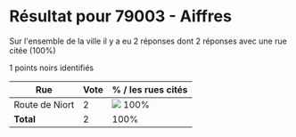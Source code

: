 # Résultat pour 79003 - Aiffres

Sur l'ensemble de la ville il y a eu 2 réponses dont 2 réponses avec une rue citée (100%)

1 points noirs identifiés

| Rue | Vote | % / les rues cités|
|-----|------|-------------------|
| Route de Niort | 2 | <img src="../../img/bar_100.gif" />&nbsp;100%|
| **Total** | 2 | 100%|
